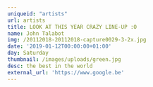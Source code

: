 ```yaml
---
uniqueid: "artists"	
url: artists	
title: LOOK AT THIS YEAR CRAZY LINE-UP :O	
name: John Talabot	
img: /20112018-20112018-capture0029-3-2x.jpg	
date: '2019-01-12T00:00:00+01:00'
day: Saturday	
thumbnail: /images/uploads/green.jpg
desc: the best in the world	
external_url: 'https://www.google.be'	
---
```



